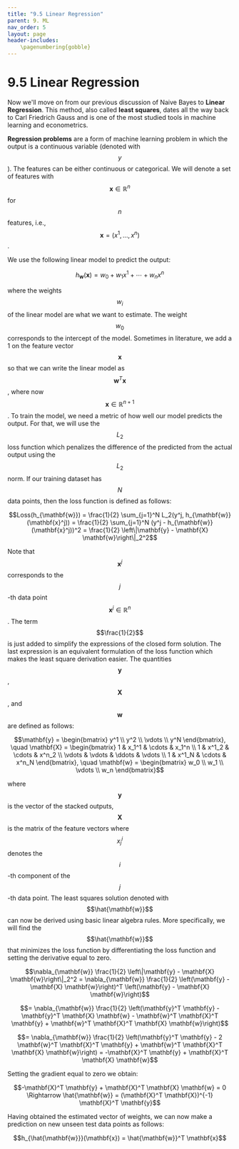 ```yaml
---
title: "9.5 Linear Regression"
parent: 9. ML
nav_order: 5
layout: page
header-includes:
    \pagenumbering{gobble}
---
```


# 9.5 Linear Regression

Now we'll move on from our previous discussion of Naive Bayes to **Linear Regression**. This method, also called **least squares**, dates all the way back to Carl Friedrich Gauss and is one of the most studied tools in machine learning and econometrics.

**Regression problems** are a form of machine learning problem in which the output is a continuous variable (denoted with $$y$$). The features can be either continuous or categorical. We will denote a set of features with $$\mathbf{x} \in \mathbb{R}^n$$ for $$n$$ features, i.e., $$\mathbf{x} = (x^1, \ldots, x^n)$$.

We use the following linear model to predict the output:

$$h_{\mathbf{w}}(\mathbf{x}) = w_0 + w_1 x^1 + \cdots + w_n x^n$$

where the weights $$w_i$$ of the linear model are what we want to estimate. The weight $$w_0$$ corresponds to the intercept of the model. Sometimes in literature, we add a 1 on the feature vector $$\mathbf{x}$$ so that we can write the linear model as $$\mathbf{w}^T \mathbf{x}$$, where now $$\mathbf{x} \in \mathbb{R}^{n+1}$$. To train the model, we need a metric of how well our model predicts the output. For that, we will use the $$L_2$$ loss function which penalizes the difference of the predicted from the actual output using the $$L_2$$ norm. If our training dataset has $$N$$ data points, then the loss function is defined as follows:

$$Loss(h_{\mathbf{w}}) = \frac{1}{2} \sum_{j=1}^N L_2(y^j, h_{\mathbf{w}}(\mathbf{x}^j)) = \frac{1}{2} \sum_{j=1}^N (y^j - h_{\mathbf{w}}(\mathbf{x}^j))^2 = \frac{1}{2} \left\|\mathbf{y} - \mathbf{X} \mathbf{w}\right\|_2^2$$

Note that $$\mathbf{x}^j$$ corresponds to the $$j$$-th data point $$\mathbf{x}^j \in \mathbb{R}^n$$. The term $$\frac{1}{2}$$ is just added to simplify the expressions of the closed form solution. The last expression is an equivalent formulation of the loss function which makes the least square derivation easier. The quantities $$\mathbf{y}$$, $$\mathbf{X}$$, and $$\mathbf{w}$$ are defined as follows:

$$\mathbf{y} = \begin{bmatrix}
y^1 \\
y^2 \\
\vdots \\
y^N
\end{bmatrix}, \quad
\mathbf{X} = \begin{bmatrix}
1 & x_1^1 & \cdots & x_1^n \\
1 & x^1_2 & \cdots & x^n_2 \\
\vdots & \vdots & \ddots & \vdots \\
1 & x^1_N & \cdots & x^n_N
\end{bmatrix}, \quad
\mathbf{w} = \begin{bmatrix}
w_0 \\
w_1 \\
\vdots \\
w_n
\end{bmatrix}$$

where $$\mathbf{y}$$ is the vector of the stacked outputs, $$\mathbf{X}$$ is the matrix of the feature vectors where $$x_j^i$$ denotes the $$i$$-th component of the $$j$$-th data point. The least squares solution denoted with $$\hat{\mathbf{w}}$$ can now be derived using basic linear algebra rules. More specifically, we will find the $$\hat{\mathbf{w}}$$ that minimizes the loss function by differentiating the loss function and setting the derivative equal to zero.

$$\nabla_{\mathbf{w}} \frac{1}{2} \left\|\mathbf{y} - \mathbf{X} \mathbf{w}\right\|_2^2 = \nabla_{\mathbf{w}} \frac{1}{2} \left(\mathbf{y} - \mathbf{X} \mathbf{w}\right)^T \left(\mathbf{y} - \mathbf{X} \mathbf{w}\right)$$

$$= \nabla_{\mathbf{w}} \frac{1}{2} \left(\mathbf{y}^T \mathbf{y} - \mathbf{y}^T \mathbf{X} \mathbf{w} - \mathbf{w}^T \mathbf{X}^T \mathbf{y} + \mathbf{w}^T \mathbf{X}^T \mathbf{X} \mathbf{w}\right)$$

$$= \nabla_{\mathbf{w}} \frac{1}{2} \left(\mathbf{y}^T \mathbf{y} - 2 \mathbf{w}^T \mathbf{X}^T \mathbf{y} + \mathbf{w}^T \mathbf{X}^T \mathbf{X} \mathbf{w}\right) = -\mathbf{X}^T \mathbf{y} + \mathbf{X}^T \mathbf{X} \mathbf{w}$$

Setting the gradient equal to zero we obtain:

$$-\mathbf{X}^T \mathbf{y} + \mathbf{X}^T \mathbf{X} \mathbf{w} = 0 \Rightarrow \hat{\mathbf{w}} = (\mathbf{X}^T \mathbf{X})^{-1} \mathbf{X}^T \mathbf{y}$$

Having obtained the estimated vector of weights, we can now make a prediction on new unseen test data points as follows:

$$h_{\hat{\mathbf{w}}}(\mathbf{x}) = \hat{\mathbf{w}}^T \mathbf{x}$$
